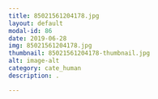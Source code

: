 ```yaml
---
title: 85021561204178.jpg
layout: default
modal-id: 86
date: 2019-06-28
img: 85021561204178.jpg
thumbnail: 85021561204178-thumbnail.jpg
alt: image-alt
category: cate_human
description: .

---
```

